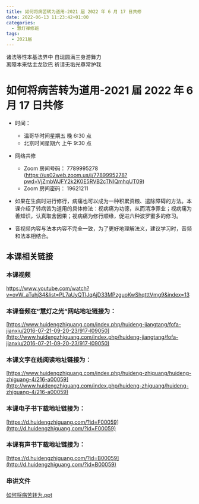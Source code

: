 ```yaml
---
title: 如何将病苦转为道用-2021 届 2022 年 6 月 17 日共修
date: 2022-06-13 11:23:42+01:00
categories:
  - 慧灯禅修班
tags:
  - 2021届
---
```

<!--StartFragment-->

诸法等性本基法界中 自现圆满三身游舞力\
离障本来怙主龙钦巴 祈请无垢光尊常护我

# 如何将病苦转为道用-2021 届 2022 年 6 月 17 日共修

* 时间：

  * 温哥华时间星期五 晚 6:30 点
  * 北京时间星期六 上午 9:30 点
* 网络共修

  * Zoom 房间号码： 7789995278 (<https://us02web.zoom.us/j/7789995278?pwd=VjZmbWJFY2k2K0E5RVB2cTNIQmhqUT09>)
  * Zoom 房间密码： 19621211
* 如果在生病时进行修行，病痛也可以成为一种积累资粮、遣除障碍的方法。本课介绍了转病苦为道用的具体修法：视病痛为功德，从而清净罪业；视病痛为善知识，认真取舍因果；视病痛为修行顺缘，促进六种波罗蜜多的修习。
* 音视频内容与法本内容不完全一致，为了更好地理解法义，建议学习时，音频和法本相结合。

## 本课相关链接

### 本课视频

<https://www.youtube.com/watch?v=ovW_aTuhj34&list=PL7aUyQTIJqAjD33MPzguoKwShqtttVmg9&index=13>

### 本课音频在“慧灯之光“网站地址链接为：

[https://www.huidengzhiguang.com/index.php/huideng-jiangtang/fofa-jianxiu/2016-07-21-09-20-23/917-l09050](http://www.huidengzhiguang.com/index.php/huideng-jiangtang/fofa-jianxiu/2016-07-21-09-20-23/917-l09050)

### 本课文字在线阅读地址链接为：

[https://www.huidengzhiguang.com/index.php/huideng-zhiguang/huideng-zhiguang-4/216-a00059](http://www.huidengzhiguang.com/index.php/huideng-zhiguang/huideng-zhiguang-4/216-a00059)

### 本课电子书下载地址链接为：

[https://d.huidengzhiguang.com/?id=F00059](http://d.huidengzhiguang.com/?id=F00059)

### 本课有声书下载地址链接为：

[https://d.huidengzhiguang.com/?id=B00059](http://d.huidengzhiguang.com/?id=B00059)

### 串讲文件

[如何将病苦转为.ppt](https://s3.ap-northeast-1.wasabisys.com/hdcx/hdv/f/up/%E5%A6%82%E4%BD%95%E5%B0%86%E7%97%85%E8%8B%A6%E8%BD%AC%E4%B8%BA.ppt)

<!--EndFragment-->